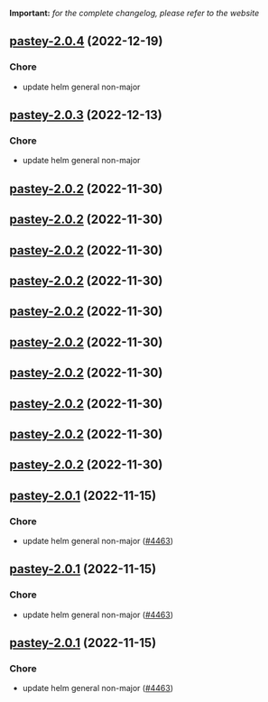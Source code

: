 **Important:**
*for the complete changelog, please refer to the website*




## [pastey-2.0.4](https://github.com/truecharts/charts/compare/pastey-2.0.3...pastey-2.0.4) (2022-12-19)

### Chore

- update helm general non-major
  
  


## [pastey-2.0.3](https://github.com/truecharts/charts/compare/pastey-2.0.2...pastey-2.0.3) (2022-12-13)

### Chore

- update helm general non-major
  
  


## [pastey-2.0.2](https://github.com/truecharts/charts/compare/pastey-2.0.1...pastey-2.0.2) (2022-11-30)




## [pastey-2.0.2](https://github.com/truecharts/charts/compare/pastey-2.0.1...pastey-2.0.2) (2022-11-30)




## [pastey-2.0.2](https://github.com/truecharts/charts/compare/pastey-2.0.1...pastey-2.0.2) (2022-11-30)




## [pastey-2.0.2](https://github.com/truecharts/charts/compare/pastey-2.0.1...pastey-2.0.2) (2022-11-30)




## [pastey-2.0.2](https://github.com/truecharts/charts/compare/pastey-2.0.1...pastey-2.0.2) (2022-11-30)




## [pastey-2.0.2](https://github.com/truecharts/charts/compare/pastey-2.0.1...pastey-2.0.2) (2022-11-30)




## [pastey-2.0.2](https://github.com/truecharts/charts/compare/pastey-2.0.1...pastey-2.0.2) (2022-11-30)




## [pastey-2.0.2](https://github.com/truecharts/charts/compare/pastey-2.0.1...pastey-2.0.2) (2022-11-30)




## [pastey-2.0.2](https://github.com/truecharts/charts/compare/pastey-2.0.1...pastey-2.0.2) (2022-11-30)




## [pastey-2.0.2](https://github.com/truecharts/charts/compare/pastey-2.0.1...pastey-2.0.2) (2022-11-30)




## [pastey-2.0.1](https://github.com/truecharts/charts/compare/pastey-2.0.0...pastey-2.0.1) (2022-11-15)

### Chore

- update helm general non-major ([#4463](https://github.com/truecharts/charts/issues/4463))
  
  


## [pastey-2.0.1](https://github.com/truecharts/charts/compare/pastey-2.0.0...pastey-2.0.1) (2022-11-15)

### Chore

- update helm general non-major ([#4463](https://github.com/truecharts/charts/issues/4463))
  
  


## [pastey-2.0.1](https://github.com/truecharts/charts/compare/pastey-2.0.0...pastey-2.0.1) (2022-11-15)

### Chore

- update helm general non-major ([#4463](https://github.com/truecharts/charts/issues/4463))
  
  
